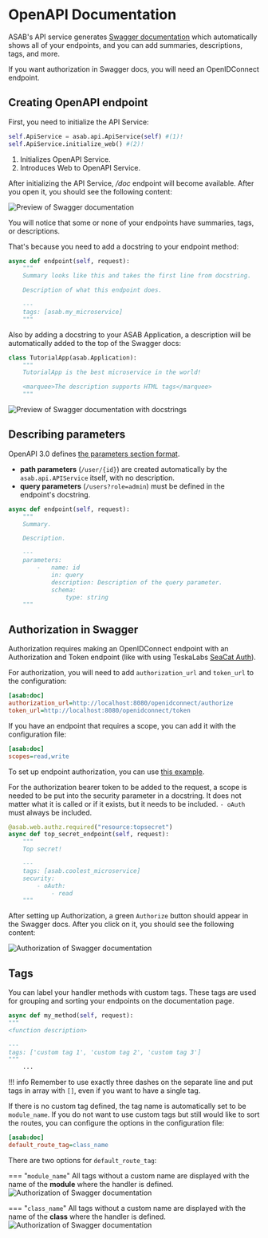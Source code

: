 # OpenAPI Documentation

ASAB's API service generates [Swagger documentation](https://swagger.io/specification) which automatically
shows all of your endpoints, and you can add summaries, descriptions, tags, and more.

If you want authorization in Swagger docs, you will need an OpenIDConnect endpoint.

## Creating OpenAPI endpoint

First, you need to initialize the API Service:

``` python
self.ApiService = asab.api.ApiService(self) #(1)!
self.ApiService.initialize_web() #(2)!
```

1. Initializes OpenAPI Service.
2. Introduces Web to OpenAPI Service.

After initializing the API Service, */doc* endpoint will become available. After you open it, you should see the following content:

![Preview of Swagger documentation](../../../images/rest-api-docs/1-preview.png)

You will notice that some or none of your endpoints have summaries, tags, or descriptions.

That's because you need to add a docstring to your endpoint method:

``` python
async def endpoint(self, request):
	"""
	Summary looks like this and takes the first line from docstring.

	Description of what this endpoint does.

	---
	tags: [asab.my_microservice]
	"""
```

Also by adding a docstring to your ASAB Application, a description will
be automatically added to the top of the Swagger docs:

``` python
class TutorialApp(asab.Application):
	"""
	TutorialApp is the best microservice in the world!

	<marquee>The description supports HTML tags</marquee>
	"""
```
![Preview of Swagger documentation with docstrings](../../../images/rest-api-docs/2-preview-with-docs.png)

## Describing parameters

OpenAPI 3.0 defines [the parameters section format](https://swagger.io/docs/specification/describing-parameters/).

- **path parameters** (`/user/{id}`) are created automatically by the `asab.api.APIService` itself, with no description.
- **query parameters** (`/users?role=admin`) must be defined in the endpoint's docstring.

``` python
async def endpoint(self, request):
	"""
	Summary.

	Description.

	---
	parameters:
		-	name: id
			in: query
			description: Description of the query parameter.
			schema:
				type: string
	"""
```

## Authorization in Swagger

Authorization requires making an OpenIDConnect endpoint with an Authorization and Token endpoint
(like with using TeskaLabs [SeaCat Auth](https://github.com/TeskaLabs/seacat-auth)).

For authorization, you will need to add `authorization_url`
and `token_url` to the configuration:

``` ini
[asab:doc]
authorization_url=http://localhost:8080/openidconnect/authorize
token_url=http://localhost:8080/openidconnect/token
```

If you have an endpoint that requires a scope, you can add it with the
configuration file:

``` ini
[asab:doc]
scopes=read,write
```

To set up endpoint authorization, you can use [this example](../../../examples/web-authz-userinfo).

For the authorization bearer token to be added to the request, a scope is needed to be put into the security parameter in a docstring.
It does not matter what it is called or if it exists, but it needs to be included.
`- oAuth` must always be included.

``` python
@asab.web.authz.required("resource:topsecret")
async def top_secret_endpoint(self, request):
	"""
	Top secret!

	---
	tags: [asab.coolest_microservice]
	security:
		- oAuth:
			- read
	"""
```

After setting up Authorization, a green `Authorize` button should appear in the Swagger docs. After you click on it, you should see the following content:

![Authorization of Swagger documentation](../../../images/rest-api-docs/3-authorization.png)


## Tags

You can label your handler methods with custom tags.
These tags are used for grouping and sorting your endpoints on the documentation page.

``` python
async def my_method(self, request):
"""
<function description>

---
tags: ['custom tag 1', 'custom tag 2', 'custom tag 3']
"""
	...
```

!!! info
	Remember to use exactly three dashes on the separate line and put tags in array with `[]`, even if you want to have a single tag.


If there is no custom tag defined, the tag name is automatically set to be `module_name`.
If you do not want to use custom tags but still would like to sort the routes,
you can configure the options in the configuration file:

``` ini
[asab:doc]
default_route_tag=class_name
```

There are two options for `default_route_tag`:

=== "`module_name`"
	All tags without a custom name are displayed with the name of the **module** where the handler is defined.
	![Authorization of Swagger documentation](../../../images/rest-api-docs/4-module.png)

=== "`class_name`"
	All tags without a custom name are displayed with the name of the **class** where the handler is defined.
	![Authorization of Swagger documentation](../../../images/rest-api-docs/5-class.png)
